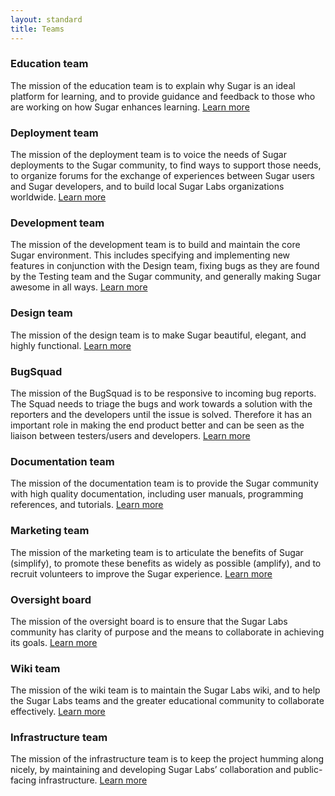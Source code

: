 ```yaml
---
layout: standard
title: Teams
---
```

### Education team
The mission of the education team is to explain why Sugar is an ideal platform for learning, and to provide guidance and feedback to those who are working on how Sugar enhances learning. [Learn more](http://wiki.sugarlabs.org/go/EducationTeam)

### Deployment team
The mission of the deployment team is to voice the needs of Sugar deployments to the Sugar community, to find ways to support those needs, to organize forums for the exchange of experiences between Sugar users and Sugar developers, and to build local Sugar Labs organizations worldwide. [Learn more](http://wiki.sugarlabs.org/go/DeploymentTeam)

### Development team
The mission of the development team is to build and maintain the core Sugar environment. This includes specifying and implementing new features in conjunction with the Design team, fixing bugs as they are found by the Testing team and the Sugar community, and generally making Sugar awesome in all ways. [Learn more](http://wiki.sugarlabs.org/go/DevelopmentTeam)

### Design team
The mission of the design team is to make Sugar beautiful, elegant, and highly functional. [Learn more](http://wiki.sugarlabs.org/go/DesignTeam)

### BugSquad
The mission of the BugSquad is to be responsive to incoming bug reports. The Squad needs to triage the bugs and work towards a solution with the reporters and the developers until the issue is solved. Therefore it has an important role in making the end product better and can be seen as the liaison between testers/users and developers. [Learn more](http://wiki.sugarlabs.org/go/BugSquad)

### Documentation team
The mission of the documentation team is to provide the Sugar community with high quality documentation, including user manuals, programming references, and tutorials. [Learn more](http://wiki.sugarlabs.org/go/DocumentationTeam)

### Marketing team
The mission of the marketing team is to articulate the benefits of Sugar (simplify), to promote these benefits as widely as possible (amplify), and to recruit volunteers to improve the Sugar experience. [Learn more](http://wiki.sugarlabs.org/go/MarketingTeam)

### Oversight board
The mission of the oversight board is to ensure that the Sugar Labs community has clarity of purpose and the means to collaborate in achieving its goals. [Learn more](http://wiki.sugarlabs.org/go/Oversight_Board)

### Wiki team
The mission of the wiki team is to maintain the Sugar Labs wiki, and to help the Sugar Labs teams and the greater educational community to collaborate effectively. [Learn more](http://sugarlabs.org/go/WikiTeam)

### Infrastructure team
The mission of the infrastructure team is to keep the project humming along nicely, by maintaining and developing Sugar Labs’ collaboration and public-facing infrastructure. [Learn more](http://wiki.sugarlabs.org/go/InfrastructureTeam)
